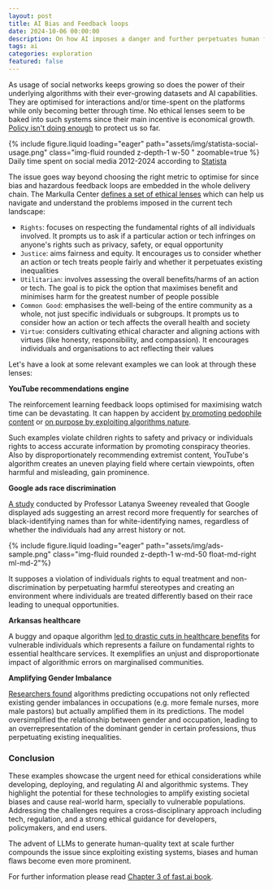 ```yaml
---
layout: post
title: AI Bias and Feedback loops
date: 2024-10-06 00:00:00
description: On how AI imposes a danger and further perpetuates human flaws.
tags: ai
categories: exploration
featured: false
---
```


As usage of social networks keeps growing so does the power of their underlying algorithms with their ever-growing datasets and AI capabilities. They are optimised for interactions and/or time-spent on the platforms while only becoming better through time. No ethical lenses seem to be baked into such systems since their main incentive is economical growth. [Policy isn't doing enough](https://www.reuters.com/article/world/un-investigators-cite-facebook-role-in-myanmar-crisis-idUSKCN1GO2Q4/) to protect us so far.

<div class="text-center">
    {% include figure.liquid loading="eager" path="assets/img/statista-social-usage.png" class="img-fluid rounded z-depth-1 w-50 " zoomable=true %}
    <div class="caption">
        Daily time spent on social media 2012-2024 according to <a href="https://www.statista.com/statistics/433871/daily-social-media-usage-worldwide/">Statista</a>
    </div>
</div>

The issue goes way beyond choosing the right metric to optimise for since bias and hazardous feedback loops are embedded in the whole delivery chain. The Markulla Center [defines a set of ethical lenses](https://www.scu.edu/ethics/ethics-resources/a-framework-for-ethical-decision-making/) which can help us navigate and understand the problems imposed in the current tech landscape:

- `Rights`: focuses on respecting the fundamental rights of all individuals involved. It prompts us to ask if a particular action or tech infringes on anyone's rights such as privacy, safety, or equal opportunity
- `Justice`: aims fairness and equity. It encourages us to consider whether an action or tech treats people fairly and whether it perpetuates existing inequalities
- `Utilitarian`: involves assessing the overall benefits/harms of an action or tech. The goal is to pick the option that maximises benefit and minimises harm for the greatest number of people possible
- `Common Good`: emphasises the well-being of the entire community as a whole, not just specific individuals or subgroups. It prompts us to consider how an action or tech affects the overall health and society
- `Virtue`: considers cultivating ethical character and aligning actions with virtues (like honesty, responsibility, and compassion). It encourages individuals and organisations to act reflecting their values

Let's have a look at some relevant examples we can look at through these lenses:

**YouTube recommendations engine**

The reinforcement learning feedback loops optimised for maximising watch time can be devastating. It can happen by accident [by promoting pedophile content](https://www.nytimes.com/2019/06/03/world/americas/youtube-pedophiles.html) or [on purpose by exploiting algorithms nature](https://www.nytimes.com/2017/10/23/technology/youtube-russia-rt.html).

Such examples violate children rights to safety and privacy or individuals rights to access accurate information by promoting conspiracy theories. Also by disproportionately recommending extremist content, YouTube's algorithm creates an uneven playing field where certain viewpoints, often harmful and misleading, gain prominence.

**Google ads race discrimination**

[A study](https://arxiv.org/abs/1301.6822) conducted by Professor Latanya Sweeney revealed that Google displayed ads suggesting an arrest record more frequently for searches of black-identifying names than for white-identifying names, regardless of whether the individuals had any arrest history or not.

{% include figure.liquid loading="eager" path="assets/img/ads-sample.png" class="img-fluid rounded z-depth-1 w-md-50 float-md-right ml-md-2"%}

It supposes a violation of individuals rights to equal treatment and non-discrimination by perpetuating harmful stereotypes and creating an environment where individuals are treated differently based on their race leading to unequal opportunities.

**Arkansas healthcare**

A buggy and opaque algorithm [led to drastic cuts in healthcare benefits](https://www.theverge.com/2018/3/21/17144260/healthcare-medicaid-algorithm-arkansas-cerebral-palsy) for vulnerable individuals which represents a failure on fundamental rights to essential healthcare services. It exemplifies an unjust and disproportionate impact of algorithmic errors on marginalised communities.

**Amplifying Gender Imbalance**

[Researchers found](https://arxiv.org/abs/1901.09451) algorithms predicting occupations not only reflected existing gender imbalances in occupations (e.g. more female nurses, more male pastors) but actually amplified them in its predictions. The model oversimplified the relationship between gender and occupation, leading to an overrepresentation of the dominant gender in certain professions, thus perpetuating existing inequalities.

### Conclusion

These examples showcase the urgent need for ethical considerations while developing, deploying, and regulating AI and algorithmic systems. They highlight the potential for these technologies to amplify existing societal biases and cause real-world harm, specially to vulnerable populations. Addressing the challenges requires a cross-disciplinary approach including tech, regulation, and a strong ethical guidance for developers, policymakers, and end users.

The advent of LLMs to generate human-quality text at scale further compounds the issue since exploiting existing systems, biases and human flaws become even more prominent.

For further information please read [Chapter 3 of fast.ai book](https://www.amazon.com/Deep-Learning-Coders-fastai-PyTorch/dp/1492045527).